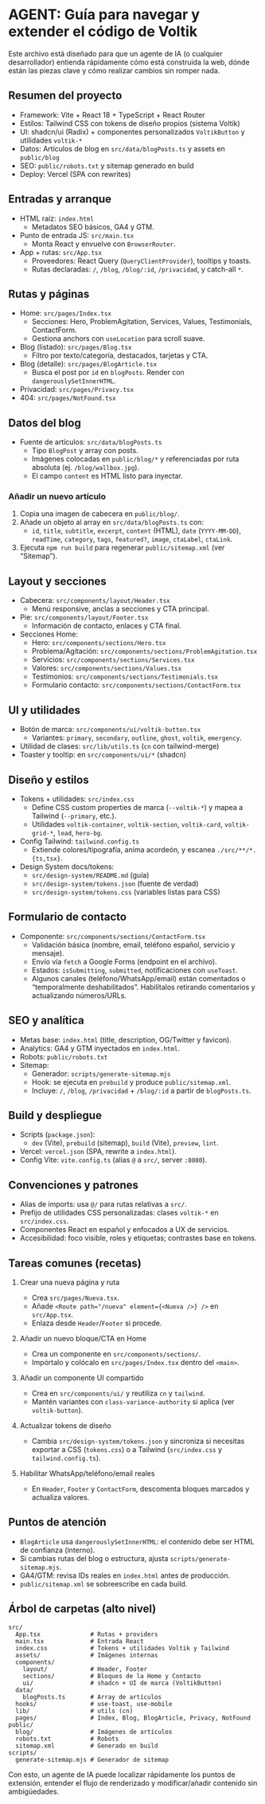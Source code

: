 # AGENT: Guía para navegar y extender el código de Voltik

Este archivo está diseñado para que un agente de IA (o cualquier desarrollador) entienda rápidamente cómo está construida la web, dónde están las piezas clave y cómo realizar cambios sin romper nada.

## Resumen del proyecto
- Framework: Vite + React 18 + TypeScript + React Router
- Estilos: Tailwind CSS con tokens de diseño propios (sistema Voltik)
- UI: shadcn/ui (Radix) + componentes personalizados `VoltikButton` y utilidades `voltik-*`
- Datos: Artículos de blog en `src/data/blogPosts.ts` y assets en `public/blog`
- SEO: `public/robots.txt` y sitemap generado en build
- Deploy: Vercel (SPA con rewrites)

## Entradas y arranque
- HTML raíz: `index.html`
  - Metadatos SEO básicos, GA4 y GTM.
- Punto de entrada JS: `src/main.tsx`
  - Monta React y envuelve con `BrowserRouter`.
- App + rutas: `src/App.tsx`
  - Proveedores: React Query (`QueryClientProvider`), tooltips y toasts.
  - Rutas declaradas: `/`, `/blog`, `/blog/:id`, `/privacidad`, y catch-all `*`.

## Rutas y páginas
- Home: `src/pages/Index.tsx`
  - Secciones: Hero, ProblemAgitation, Services, Values, Testimonials, ContactForm.
  - Gestiona anchors con `useLocation` para scroll suave.
- Blog (listado): `src/pages/Blog.tsx`
  - Filtro por texto/categoría, destacados, tarjetas y CTA.
- Blog (detalle): `src/pages/BlogArticle.tsx`
  - Busca el post por `id` en `blogPosts`. Render con `dangerouslySetInnerHTML`.
- Privacidad: `src/pages/Privacy.tsx`
- 404: `src/pages/NotFound.tsx`

## Datos del blog
- Fuente de artículos: `src/data/blogPosts.ts`
  - Tipo `BlogPost` y array con posts.
  - Imágenes colocadas en `public/blog/*` y referenciadas por ruta absoluta (ej. `/blog/wallbox.jpg`).
  - El campo `content` es HTML listo para inyectar.

### Añadir un nuevo artículo
1) Copia una imagen de cabecera en `public/blog/`.
2) Añade un objeto al array en `src/data/blogPosts.ts` con:
   - `id`, `title`, `subtitle`, `excerpt`, `content` (HTML), `date` (`YYYY-MM-DD`), `readTime`, `category`, `tags`, `featured?`, `image`, `ctaLabel`, `ctaLink`.
3) Ejecuta `npm run build` para regenerar `public/sitemap.xml` (ver “Sitemap”).

## Layout y secciones
- Cabecera: `src/components/layout/Header.tsx`
  - Menú responsive, anclas a secciones y CTA principal.
- Pie: `src/components/layout/Footer.tsx`
  - Información de contacto, enlaces y CTA final.
- Secciones Home:
  - Hero: `src/components/sections/Hero.tsx`
  - Problema/Agitación: `src/components/sections/ProblemAgitation.tsx`
  - Servicios: `src/components/sections/Services.tsx`
  - Valores: `src/components/sections/Values.tsx`
  - Testimonios: `src/components/sections/Testimonials.tsx`
  - Formulario contacto: `src/components/sections/ContactForm.tsx`

## UI y utilidades
- Botón de marca: `src/components/ui/voltik-button.tsx`
  - Variantes: `primary`, `secondary`, `outline`, `ghost`, `voltik`, `emergency`.
- Utilidad de clases: `src/lib/utils.ts` (`cn` con tailwind-merge)
- Toaster y tooltip: en `src/components/ui/*` (shadcn)

## Diseño y estilos
- Tokens + utilidades: `src/index.css`
  - Define CSS custom properties de marca (`--voltik-*`) y mapea a Tailwind (`--primary`, etc.).
  - Utilidades `voltik-container`, `voltik-section`, `voltik-card`, `voltik-grid-*`, `lead`, `hero-bg`.
- Config Tailwind: `tailwind.config.ts`
  - Extiende colores/tipografía, anima acordeón, y escanea `./src/**/*.{ts,tsx}`.
- Design System docs/tokens:
  - `src/design-system/README.md` (guía)
  - `src/design-system/tokens.json` (fuente de verdad)
  - `src/design-system/tokens.css` (variables listas para CSS)

## Formulario de contacto
- Componente: `src/components/sections/ContactForm.tsx`
  - Validación básica (nombre, email, teléfono español, servicio y mensaje).
  - Envío vía `fetch` a Google Forms (endpoint en el archivo).
  - Estados: `isSubmitting`, `submitted`, notificaciones con `useToast`.
  - Algunos canales (teléfono/WhatsApp/email) están comentados o “temporalmente deshabilitados”. Habilítalos retirando comentarios y actualizando números/URLs.

## SEO y analítica
- Metas base: `index.html` (title, description, OG/Twitter y favicon).
- Analytics: GA4 y GTM inyectados en `index.html`.
- Robots: `public/robots.txt`
- Sitemap:
  - Generador: `scripts/generate-sitemap.mjs`
  - Hook: se ejecuta en `prebuild` y produce `public/sitemap.xml`.
  - Incluye: `/`, `/blog`, `/privacidad` + `/blog/:id` a partir de `blogPosts.ts`.

## Build y despliegue
- Scripts (`package.json`):
  - `dev` (Vite), `prebuild` (sitemap), `build` (Vite), `preview`, `lint`.
- Vercel: `vercel.json` (SPA, rewrite a `index.html`).
- Config Vite: `vite.config.ts` (alias `@` a `src/`, server `:8080`).

## Convenciones y patrones
- Alias de imports: usa `@/` para rutas relativas a `src/`.
- Prefijo de utilidades CSS personalizadas: clases `voltik-*` en `src/index.css`.
- Componentes React en español y enfocados a UX de servicios.
- Accesibilidad: foco visible, roles y etiquetas; contrastes base en tokens.

## Tareas comunes (recetas)

1) Crear una nueva página y ruta
   - Crea `src/pages/Nueva.tsx`.
   - Añade `<Route path="/nueva" element={<Nueva />} />` en `src/App.tsx`.
   - Enlaza desde `Header`/`Footer` si procede.

2) Añadir un nuevo bloque/CTA en Home
   - Crea un componente en `src/components/sections/`.
   - Impórtalo y colócalo en `src/pages/Index.tsx` dentro del `<main>`.

3) Añadir un componente UI compartido
   - Crea en `src/components/ui/` y reutiliza `cn` y `tailwind`.
   - Mantén variantes con `class-variance-authority` si aplica (ver `voltik-button`).

4) Actualizar tokens de diseño
   - Cambia `src/design-system/tokens.json` y sincroniza si necesitas exportar a CSS (`tokens.css`) o a Tailwind (`src/index.css` y `tailwind.config.ts`).

5) Habilitar WhatsApp/teléfono/email reales
   - En `Header`, `Footer` y `ContactForm`, descomenta bloques marcados y actualiza valores.

## Puntos de atención
- `BlogArticle` usa `dangerouslySetInnerHTML`: el contenido debe ser HTML de confianza (interno).
- Si cambias rutas del blog o estructura, ajusta `scripts/generate-sitemap.mjs`.
- GA4/GTM: revisa IDs reales en `index.html` antes de producción.
- `public/sitemap.xml` se sobreescribe en cada build.

## Árbol de carpetas (alto nivel)

```
src/
  App.tsx              # Rutas + providers
  main.tsx             # Entrada React
  index.css            # Tokens + utilidades Voltik y Tailwind
  assets/              # Imágenes internas
  components/
    layout/            # Header, Footer
    sections/          # Bloques de la Home y Contacto
    ui/                # shadcn + UI de marca (VoltikButton)
  data/
    blogPosts.ts       # Array de artículos
  hooks/               # use-toast, use-mobile
  lib/                 # utils (cn)
  pages/               # Index, Blog, BlogArticle, Privacy, NotFound
public/
  blog/                # Imágenes de artículos
  robots.txt           # Robots
  sitemap.xml          # Generado en build
scripts/
  generate-sitemap.mjs # Generador de sitemap
```

Con esto, un agente de IA puede localizar rápidamente los puntos de extensión, entender el flujo de renderizado y modificar/añadir contenido sin ambigüedades.

